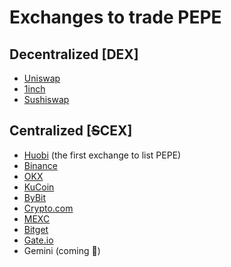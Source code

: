 # Exchanges to trade PEPE

## Decentralized \[DEX]

* [Uniswap](https://app.uniswap.org/#/swap?inputCurrency=ETH\&outputCurrency=0x6982508145454Ce325dDbE47a25d4ec3d2311933)
* [1inch](https://app.1inch.io/#/1/simple/swap/ETH/PEPE)
* [Sushiswap](https://www.sushi.com/swap?fromChainId=1\&fromCurrency=NATIVE\&toChainId=1\&toCurrency=0x6982508145454Ce325dDbE47a25d4ec3d2311933)

## Centralized \[~~S~~CEX]

* [Huobi](https://www.huobi.com/en-us/exchange/pepe\_usdt) (the first exchange to list PEPE)
* [Binance](https://www.binance.com/en/price/pepe)
* [OKX](https://www.okx.com/trade-spot/pepe-usdt)
* [KuCoin](https://www.kucoin.com/price/PEPE)
* [ByBit](https://www.bybit.com/en-US/coin-price/pepe/)
* [Crypto.com](https://crypto.com/price/pepe)
* [MEXC](https://www.mexc.com/exchange/PEPE\_USDT)
* [Bitget](https://www.bitget.com/en/spot/PEPEUSDT\_SPBL)
* [Gate.io](https://www.gate.io/trade/PEPE\_USDT)
* Gemini (coming :tada:)
